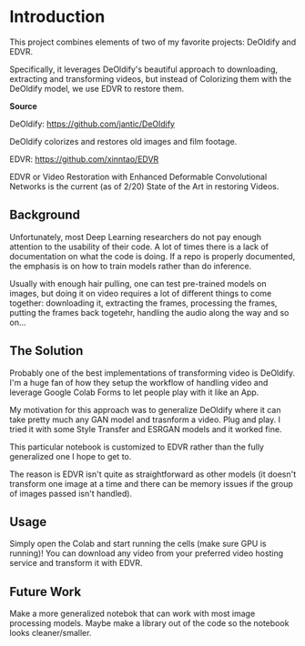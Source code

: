 # Introduction

This project combines elements of two of my favorite projects: DeOldify and EDVR.

Specifically, it leverages DeOldify's beautiful approach to downloading, extracting and transforming videos, but instead of Colorizing them with the DeOldify model, we use EDVR to restore them.

**Source**

DeOldify: https://github.com/jantic/DeOldify

DeOldify colorizes and restores old images and film footage. 

EDVR: https://github.com/xinntao/EDVR

EDVR or Video Restoration with Enhanced Deformable Convolutional Networks is the current (as of 2/20) State of the Art in restoring Videos.

## Background

Unfortunately, most Deep Learning researchers do not pay enough attention to the usability of their code. A lot of times there is a lack of documentation on what the code is doing. If a repo is properly documented, the emphasis is on how to train models rather than do inference. 

Usually with enough hair pulling, one can test pre-trained models on images, but doing it on video requires a lot of different things to come together: downloading it, extracting the frames, processing the frames, putting the frames back togetehr, handling the audio along the way and so on...

## The Solution

Probably one of the best implementations of transforming video is DeOldify. I'm a huge fan of how they setup the workflow of handling video and leverage Google Colab Forms to let people play with it like an App. 

My motivation for this approach was to generalize DeOldify where it can take pretty much any GAN model and trasnform a video. Plug and play. I tried it with some Style Transfer and ESRGAN models and it worked fine.

This particular notebook is customized to EDVR rather than the fully generalized one I hope to get to.

The reason is EDVR isn't quite as straightforward as other models (it doesn't transform one image at a time and there can be memory issues if the group of images passed isn't handled).

## Usage

Simply open the Colab and start running the cells (make sure GPU is running)! You can download any video from your preferred video hosting service and transform it with EDVR.

## Future Work

Make a more generalized notebok that can work with most image processing models. Maybe make a library out of the code so the notebook looks cleaner/smaller.
